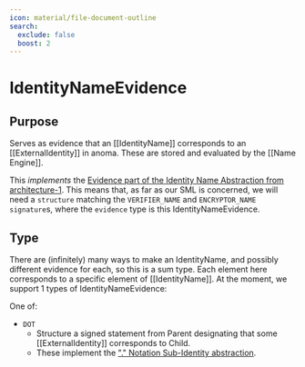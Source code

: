 ```yaml
---
icon: material/file-document-outline
search:
  exclude: false
  boost: 2
---
```


# IdentityNameEvidence

## Purpose

<!-- --8<-- [start:purpose] -->
Serves as evidence that an [[IdentityName]] corresponds to an [[ExternalIdentity]] in anoma.
These are stored and evaluated by the [[Name Engine]].

This _implements_ the [Evidence part of the Identity Name Abstraction from architecture-1](../../../architecture-1/abstractions/identity.md#identity-names).
This means that, as far as our SML is concerned, we will need a `structure` matching the `VERIFIER_NAME` and `ENCRYPTOR_NAME` `signature`s,  where the `evidence` type is this IdentityNameEvidence.
<!-- --8<-- [end:purpose] -->

## Type

<!-- --8<-- [start:type] -->
There are (infinitely) many ways to make an IdentityName, and possibly different evidence for each, so this is a sum type.
Each element here corresponds to a specific element of [[IdentityName]].
At the moment, we support 1 types of IdentityNameEvidence:

One of:

- `DOT`
  - Structure a signed statement from Parent designating that some [[ExternalIdentity]] corresponds to Child.
  - These implement the ["." Notation Sub-Identity abstraction](../../../architecture-1/abstractions/identity.md#-notation).
<!-- --8<-- [end:type] -->

